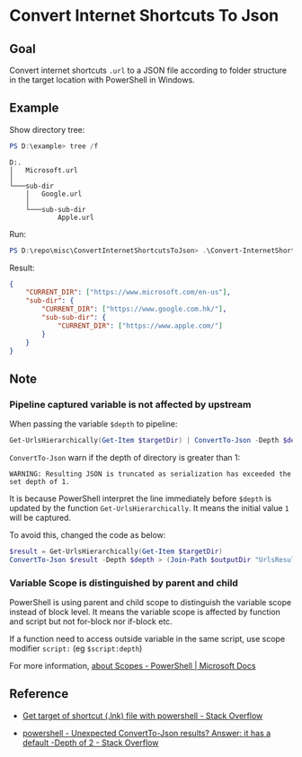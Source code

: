 # Convert Internet Shortcuts To Json

## Goal

Convert internet shortcuts `.url` to a JSON file according to folder structure in the target location with PowerShell in Windows.

## Example

Show directory tree:

```powershell
PS D:\example> tree /f
```

```
D:.
│   Microsoft.url
│
└───sub-dir
    │   Google.url
    │
    └───sub-sub-dir
            Apple.url
```

Run:

```powershell
PS D:\repo\misc\ConvertInternetShortcutsToJson> .\Convert-InternetShortcuts.ps1 D:\example\ D:\
```

Result:

```json
{
    "CURRENT_DIR": ["https://www.microsoft.com/en-us"],
    "sub-dir": {
        "CURRENT_DIR": ["https://www.google.com.hk/"],
        "sub-sub-dir": {
            "CURRENT_DIR": ["https://www.apple.com/"]
        }
    }
}
```

## Note

### Pipeline captured variable is not affected by upstream

When passing the variable `$depth` to pipeline:

```powershell
Get-UrlsHierarchically(Get-Item $targetDir) | ConvertTo-Json -Depth $depth > (Join-Path $outputDir "UrlsResult.json")
```

`ConvertTo-Json` warn if the depth of directory is greater than 1:

```
WARNING: Resulting JSON is truncated as serialization has exceeded the set depth of 1.
```

It is because PowerShell interpret the line immediately before `$depth` is updated by the function `Get-UrlsHierarchically`. It means the initial value `1` will be captured.

To avoid this, changed the code as below:

```powershell
$result = Get-UrlsHierarchically(Get-Item $targetDir)
ConvertTo-Json $result -Depth $depth > (Join-Path $outputDir "UrlsResult.json")
```

### Variable Scope is distinguished by parent and child

PowerShell is using parent and child scope to distinguish the variable scope instead of block level. It means the variable scope is affected by function and script but not for-block nor if-block etc.

If a function need to access outside variable in the same script, use scope modifier `script:` (eg `$script:depth`)

For more information, [about Scopes - PowerShell | Microsoft Docs](https://docs.microsoft.com/en-us/powershell/module/microsoft.powershell.core/about/about_scopes?view=powershell-7.1#parent-and-child-scopes)

## Reference

-   [Get target of shortcut (.lnk) file with powershell - Stack Overflow](https://stackoverflow.com/questions/42762122/get-target-of-shortcut-lnk-file-with-powershell)

-   [powershell - Unexpected ConvertTo-Json results? Answer: it has a default -Depth of 2 - Stack Overflow](https://stackoverflow.com/questions/53583677/unexpected-convertto-json-results-answer-it-has-a-default-depth-of-2)
